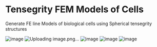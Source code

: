 # Tensegrity FEM Models of Cells
 Generate FE line Models of biological cells using Spherical tensegrity structures

![image](https://user-images.githubusercontent.com/85007096/124066808-f822b980-da56-11eb-9d32-c7f7c17c22d3.png)
![Uploading image.png…]()
![image](https://user-images.githubusercontent.com/85007096/124066892-12f52e00-da57-11eb-9d22-ed7def0b5f9d.png)
![image](https://user-images.githubusercontent.com/85007096/124066896-14bef180-da57-11eb-9bdd-e977487b1651.png)
![image](https://user-images.githubusercontent.com/85007096/124066900-1688b500-da57-11eb-9e8e-dfc756416e5a.png)
